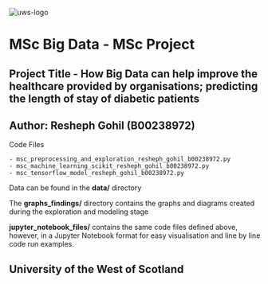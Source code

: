 ![uws-logo](https://upload.wikimedia.org/wikipedia/commons/thumb/3/33/University_of_the_West_of_Scotland_Logo.svg/2000px-University_of_the_West_of_Scotland_Logo.svg.png)

# MSc Big Data - MSc Project
## Project Title - How Big Data can help improve the healthcare provided by organisations; predicting the length of stay of diabetic patients

## Author: Resheph Gohil (B00238972)



Code Files
```
- msc_preprocessing_and_exploration_resheph_gohil_b00238972.py
- msc_machine_learning_scikit_resheph_gohil_b00238972.py
- msc_tensorflow_model_resheph_gohil_b00238972.py
```


Data can be found in the **data/** directory



The **graphs_findings/** directory contains the graphs and diagrams created during the exploration and modeling stage




**jupyter_notebook_files/** contains the same code files defined above, however, in a Jupyter Notebook format for easy visualisation and line by line code run examples.


## University of the West of Scotland
